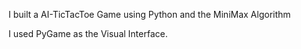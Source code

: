 I built a AI-TicTacToe Game using Python and the MiniMax Algorithm

I used PyGame as the Visual Interface.
